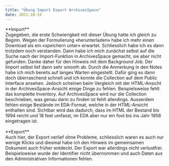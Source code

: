 ```yaml
---
title: "Übung Import Export ArchivesSpace"
date: 2021-10-15
---
```


<p>
**Import** <br>
Zugegeben, die erste Schwierigkeit mit dieser Übung hatte ich gleich zu Beginn. Wegen der Formulierung «herunterladen» habe ich mehr einen Download als ein «speichern unter» erwartet. Schliesslich habe ich es dann trotzdem noch verstanden. Dann habe ich mich zunächst selbst auf die Suche nach der Import-Funktion in ArchivesSpace gemacht, sie aber nicht gefunden. Danke daher für den Hinweis mit dem Background Job. Der Import selbst lief dann sehr smooth ab. Durch die Anmerkung in den Notes habe ich mich bereits auf langes Warten eingestellt. Dafür ging es dann doch überraschend schnell und ich konnte die Collection auf dem Public Interface ansehen. Jedoch scheinen beim Vergleich mit der HTML-Ansicht in der ArchivesSpace-Ansicht einige Dinge zu fehlen. Beispielsweise fehlt das komplette Inventory. Auf ArchivesSpace wird nur die Collection beschrieben, was genau darin zu finden ist fehlt allerdings. Ausserdem fehlen einige Bestände im EDA-Format, welche in der HTML-Ansicht enthalten sind. Sichtbar wird das dadurch, dass im HTML der Bestand bis 1994 reicht und 18 feet umfasst, im EDA aber nur ein foot bis ins Jahr 1958 eingetragen ist. 
<br><br>
**Export**<br>
Auch hier, der Export verlief ohne Probleme, schliesslich waren es auch nur wenige Klicks und diesmal habe ich den Hinweis im gemeinsamen Dokument auch früher entdeckt. Der Export war allerdings nicht verlustfrei. Beispielsweise wurde der Identifier nicht übernommen und auch Daten aus den Administrativen Informationen fehlen. 
</p>
